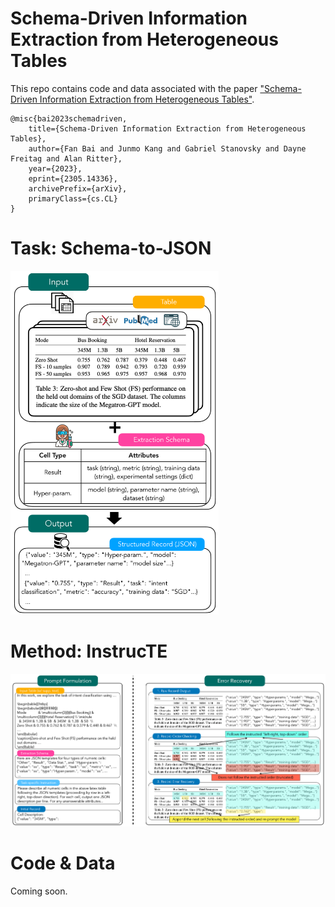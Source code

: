 Schema-Driven Information Extraction from Heterogeneous Tables
===============================================================================

This repo contains code and data associated with the paper ["Schema-Driven Information Extraction from Heterogeneous Tables"](https://arxiv.org/abs/2305.14336).
```
@misc{bai2023schemadriven,
    title={Schema-Driven Information Extraction from Heterogeneous Tables},
    author={Fan Bai and Junmo Kang and Gabriel Stanovsky and Dayne Freitag and Alan Ritter},
    year={2023},
    eprint={2305.14336},
    archivePrefix={arXiv},
    primaryClass={cs.CL}
}
```

# Task: Schema-to-JSON

<img src="figures/task.png" height="550">


# Method: InstrucTE

<img src="figures/main.png" >

# Code & Data
Coming soon.
